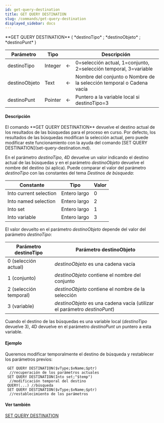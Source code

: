 ```yaml
---
id: get-query-destination
title: GET QUERY DESTINATION
slug: /commands/get-query-destination
displayed_sidebar: docs
---
```


<!--REF #_command_.GET QUERY DESTINATION.Syntax-->**GET QUERY DESTINATION** ( *destinoTipo* ; *destinoObjeto* ; *destinoPunt* )<!-- END REF-->
<!--REF #_command_.GET QUERY DESTINATION.Params-->
| Parámetro | Tipo |  | Descripción |
| --- | --- | --- | --- |
| destinoTipo | Integer | &#8592; | 0=selección actual, 1=conjunto, 2=selección temporal, 3=variable |
| destinoObjeto | Text | &#8592; | Nombre del conjunto o Nombre de la selección temporal o Cadena vacía |
| destinoPunt | Pointer | &#8592; | Puntero a la variable local si destinoTipo=3 |

<!-- END REF-->

#### Descripción 

<!--REF #_command_.GET QUERY DESTINATION.Summary-->El comando **GET QUERY DESTINATION** devuelve el destino actual de los resultados de las búsquedas para el proceso en curso.<!-- END REF--> Por defecto, los resultados de las búsquedas modifican la selección actual, pero puede modificar este funcionamiento con la ayuda del comando [SET QUERY DESTINATION](set-query-destination.md).

En el parámetro *destinoTipo*, 4D devuelve un valor indicando el destino actual de las búsquedas y en el parámetro *destinoObjeto* devuelve el nombre del destino (si aplica). Puede comparar el valor del parámetro *destinoTipo* con las constantes del tema *Destinos de búsqueda*:

| Constante              | Tipo         | Valor |
| ---------------------- | ------------ | ----- |
| Into current selection | Entero largo | 0     |
| Into named selection   | Entero largo | 2     |
| Into set               | Entero largo | 1     |
| Into variable          | Entero largo | 3     |

El valor devuelto en el parámetro *destinoObjeto* depende del valor del parámetro *destinoTipo*:

| **Parámetro destinoTipo** | **Parámetro destinoObjeto**                                               |
| ------------------------- | ------------------------------------------------------------------------- |
| 0 (selección actual)      | *destinoObjeto* es una cadena vacía                                       |
| 1 (conjunto)              | *destinoObjeto* contiene el nombre del conjunto                           |
| 2 (selección temporal)    | *destinoObjeto* contiene el nombre de la selección                        |
| 3 (variable)              | *destinoObjeto* es una cadena vacía (utilizar el parámetro *destinoPunt*) |

 Cuando el destino de las búsquedas es una variable local (*destinoTipo* devuelve 3), 4D devuelve en el parámetro *destinoPunt* un puntero a esta variable.

#### Ejemplo 

Queremos modificar temporalmente el destino de búsqueda y restablecer los parámetros previos:

```4d
 GET QUERY DESTINATION($vType;$vName;$ptr)
  //recuperación de los parámetros actuales
 SET QUERY DESTINATION(Into set;"$temp")
  //modificación temporal del destino
 QUERY(...) //búsqueda
 SET QUERY DESTINATION($vType;$vName;$ptr)
  //restablecimiento de los parámetros
```

#### Ver también 

[SET QUERY DESTINATION](set-query-destination.md)  